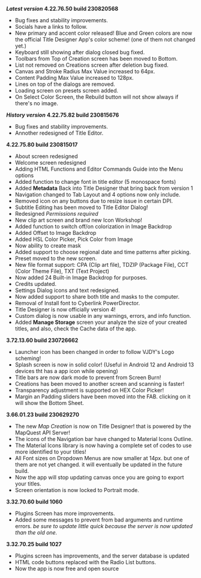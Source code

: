 **_Latest version_**
**4.22.76.50 build 230820568**
- Bug fixes and stability improvements.
- Socials have a links to follow.
- New primary and accent color released! Blue and Green colors are now the official Title Designer App's color scheme! (one of them not changed yet.)
- Keyboard still showing after dialog closed bug fixed.
- Toolbars from Top of Creation screen has been moved to Bottom.
- List not removed on Creations screen after deletion bug fixed.
- Canvas and Stroke Radius Max Value increased to 64px.
- Content Padding Max Value increased to 128px.
- Lines on top of the dialogs are removed.
- Loading screen on presets screen added.
- On Select Color Screen, the Rebuild button will not show always if there's no image.

**_History version_**
**4.22.75.82 build 230815676**
- Bug fixes and stability improvements.
- Annother redesigned of Title Editor.

**4.22.75.80 build 230815017**
- About screen redesigned
- Welcome screen redesigned
- Adding HTML Functions and Editor Commands Guide into the Menu options
- Added function to change font in title editor (5 monospace fonts)
- Added **Metadata** Back into Title Designer that bring back from version 1
- Navigation changed to Tab Layout and 4 options now only include.
- Removed icon on any buttons due to resize issue in certain DPI.
- Subtitle Editing has been moved to Title Editor Dialog!
- Redesigned _Permissions required_
- New clip art screen and brand new Icon Workshop!
- Added function to switch off/on colorization in Image Backdrop
- Added Offset to Image Backdrop
- Added HSL Color Picker, Pick Color from Image
- Now ability to create mask
- Added support to choose regional date and time patterns after picking.
- Preset moved to the new screen.
- New file format support: CPA (Clip art file), TDZIP (Package File), CCT (Color Theme File), TXT (Text Project)
- Now added 24 Built-in Image Backdrop for purposes.
- Credits updated.
- Settings Dialog icons and text redesigned.
- Now added support to share both title and masks to the computer.
- Removal of Install font to Cyberlink PowerDirector.
- Title Designer is now officially version 4!
- Custom dialog is now usable in any warnings, errors, and info function.
- Added **Manage Storage** screen your analyze the size of your created titles, and also, check the Cache data of the app.

**3.72.13.60 build 230726662**
- Launcher icon has been changed in order to follow VJDY's Logo scheming!
- Splash screen is now in solid color! (Useful in Android 12 and Android 13 devices tht has a app icon while opening)
- Title bars are now dark mode to prevent from Screen Burn!
- Creations has been moved to another screen and scanning is faster!
- Transparency adjustment is supported on HEX Color Picker!
- Margin an Padding sliders have been moved into the FAB. clicking on it will show the Bottom Sheet.

**3.66.01.23 build 230629270**
- The new _Map Creation_ is now on Title Designer! that is powered by the MapQuest API Server!
- The icons of the Navigation bar have changed to Material Icons Outline.
- The Material Icons library is now having a complete set of codes to use more identified to your titles!
- All Font sizes on Dropdown Menus are now smaller at 14px. but one of them are not yet changed. it will eventually be updated in the future build.
- Now the app will stop updating canvas once you are going to export your titles.
- Screen orientation is now locked to Portrait mode.

**3.32.70.60 build 1060**
- Plugins Screen has more improvements.
- Added some messages to prevent from bad arguments and runtime errors.
_be sure to update little quick because the server is now updated than the old one._

**3.32.70.25 build 1027**
- Plugins screen has improvements, and the server database is updated
- HTML code buttons replaced with the Radio List buttons.
- Now the app is now free and open source
